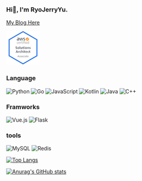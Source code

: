 ### Hi👋, I'm RyoJerryYu.

[My Blog Here](https://RyoJerryYu.github.io)

[![AWS Certified Solutions Architect – Associate](assets/aws-certified-solutions-architect-associate.png)](https://www.credly.com/badges/b73ee111-8813-418a-b0e5-e8db234bbef9/public_url)

### Language

![Python](https://img.shields.io/badge/-Python-193549?style=flat-square&logo=python)
![Go](https://img.shields.io/badge/-Go-193549?style=flat-square&logo=go)
![JavaScript](https://img.shields.io/badge/-JavaScript-193549?style=flat-square&logo=JavaScript)
![Kotlin](https://img.shields.io/badge/-Kotlin-193549?style=flat-square&logo=Kotlin)
![Java](https://img.shields.io/badge/-Java-193549?style=flat-square&logo=Java)
![C++](https://img.shields.io/badge/-C++-193549?style=flat-square&logo=C%2B%2B)

### Framworks

![Vue.js](https://img.shields.io/badge/-Vue.js-193549?style=flat-square&logo=vue.js)
![Flask](https://img.shields.io/badge/-Flask-193549?style=flat-square&logo=Flask)

### tools

![MySQL](https://img.shields.io/badge/-MySQL-193549?style=flat-square&logo=MySQL)
![Redis](https://img.shields.io/badge/-Redis-193549?style=flat-square&logo=Redis)


[![Top Langs](https://github-readme-stats.vercel.app/api/top-langs/?username=RyoJerryYu&layout=compact&show_icons=true&theme=cobalt)](https://github.com/RyoJerryYu)

[![Anurag's GitHub stats](https://github-readme-stats.vercel.app/api?username=RyoJerryYu&show_icons=true&theme=cobalt)](https://github.com/RyoJerryYu)

<!--
**RyoJerryYu/RyoJerryYu** is a ✨ _special_ ✨ repository because its `README.md` (this file) appears on your GitHub profile.

Here are some ideas to get you started:

- 🔭 I’m currently working on ...
- 🌱 I’m currently learning ...
- 👯 I’m looking to collaborate on ...
- 🤔 I’m looking for help with ...
- 💬 Ask me about ...
- 📫 How to reach me: ...
- 😄 Pronouns: ...
- ⚡ Fun fact: ...
-->
